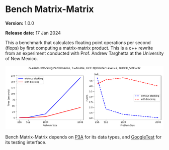 # Bench Matrix-Matrix

**Version:** 1.0.0

**Release date:** 17 Jan 2024

This a benchmark that calculates floating point operations per second (flops) by first computing a matrix-matrix product. This is a c++ rewrite from an experiment conducted with Prof. Andrew Targhetta at the University of New Mexico.

<img src="graph.png" alt="Alt text" title="Optional title">


Bench Matrix-Matrix depends on [P3A](https://github.com/sandialabs/p3a) for its data types,
and [GoogleTest](https://github.com/google/googletest) for its testing interface.
